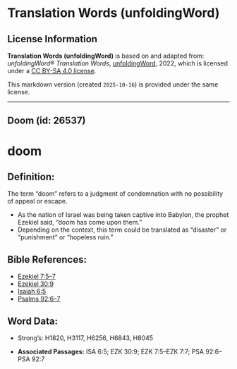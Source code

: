 # Translation Words (unfoldingWord)

## License Information

**Translation Words (unfoldingWord)** is based on and adapted from: _unfoldingWord® Translation Words_, [unfoldingWord](https://unfoldingword.org/utw), 2022, which is licensed under a [CC BY-SA 4.0 license](https://creativecommons.org/licenses/by-sa/4.0/legalcode.en).

This markdown version (created `2025-10-16`) is provided under the same license.



--------------------------------

## Doom (id: 26537)

doom
====

Definition:
-----------

The term “doom” refers to a judgment of condemnation with no possibility of appeal or escape.

* As the nation of Israel was being taken captive into Babylon, the prophet Ezekiel said, “doom has come upon them.”
* Depending on the context, this term could be translated as “disaster” or “punishment” or “hopeless ruin.”

Bible References:
-----------------

* [Ezekiel 7:5–7](https://ref.ly/Ezek7:5-Ezek7:7)
* [Ezekiel 30:9](https://ref.ly/Ezek30:9)
* [Isaiah 6:5](https://ref.ly/Isa6:5)
* [Psalms 92:6–7](https://ref.ly/Ps92:6-Ps92:7)

Word Data:
----------

* Strong’s: H1820, H3117, H6256, H6843, H8045

* **Associated Passages:** ISA 6:5; EZK 30:9; EZK 7:5–EZK 7:7; PSA 92:6–PSA 92:7

